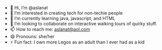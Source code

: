 - 👋 Hi, I’m @aslanat
- 👀 I’m interested in creating tech for non-techie people
- 🌱 I’m currently learning java, javascript, and HTML
- 💞️ I’m looking to collaborate on interactive walking tours of quirky stuff.
- 📫 How to reach me: aslanat@aol.com
- 😄 Pronouns: she/her
- ⚡ Fun fact: I own more Legos as an adult than I ever had as a kid

<!---
aslanat/aslanat is a ✨ special ✨ repository because its `README.md` (this file) appears on your GitHub profile.
You can click the Preview link to take a look at your changes.
--->
